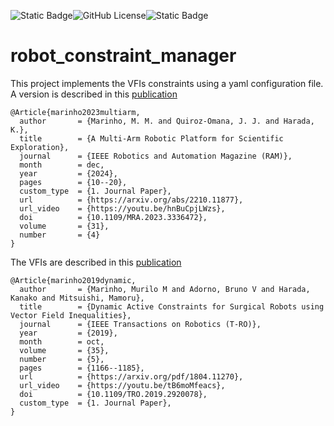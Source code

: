 ![Static Badge](https://img.shields.io/badge/Written_in-C%2B%2B17-blue)![GitHub License](https://img.shields.io/github/license/juanjqo/capybara_toolkit?color=orange)![Static Badge](https://img.shields.io/badge/status-experimental-red)

# robot_constraint_manager


This project implements the VFIs constraints using a yaml configuration file.
A version is described in this [publication](https://ieeexplore.ieee.org/document/10399868)

```bibtext
@Article{marinho2023multiarm,
  author       = {Marinho, M. M. and Quiroz-Omana, J. J. and Harada, K.},
  title        = {A Multi-Arm Robotic Platform for Scientific Exploration},
  journal      = {IEEE Robotics and Automation Magazine (RAM)}, 
  month        = dec,
  year         = {2024},
  pages        = {10--20},
  custom_type  = {1. Journal Paper},
  url          = {https://arxiv.org/abs/2210.11877},
  url_video    = {https://youtu.be/hnBuCpjLWzs},
  doi          = {10.1109/MRA.2023.3336472},
  volume       = {31},
  number       = {4}
}
```

The VFIs are described in this [publication](https://ieeexplore.ieee.org/document/8742769)

```bibtext
@Article{marinho2019dynamic,
  author       = {Marinho, Murilo M and Adorno, Bruno V and Harada, Kanako and Mitsuishi, Mamoru},
  title        = {Dynamic Active Constraints for Surgical Robots using Vector Field Inequalities},
  journal      = {IEEE Transactions on Robotics (T-RO)},
  year         = {2019},
  month        = oct,
  volume       = {35}, 
  number       = {5}, 
  pages        = {1166--1185},
  url          = {https://arxiv.org/pdf/1804.11270},
  url_video    = {https://youtu.be/tB6moMfeacs},
  doi          = {10.1109/TRO.2019.2920078},
  custom_type  = {1. Journal Paper},
}
```
